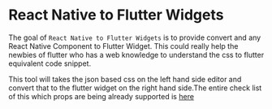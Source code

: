 # React Native to Flutter Widgets

The goal of `React Native to Flutter Widgets` is to provide convert and any React Native Component to Flutter Widget. This could really help the newbies of flutter who has a web knowledge to understand the css to flutter equivalent code snippet.

This tool will takes the json based css on the left hand side editor and convert that to the flutter widget on the right hand side.The entire check list of this which props are being already supported is [here](https://github.com/GeekyAnts/nativebase-theme-to-flutter/blob/main/README_API_CHECKLIST.md) 